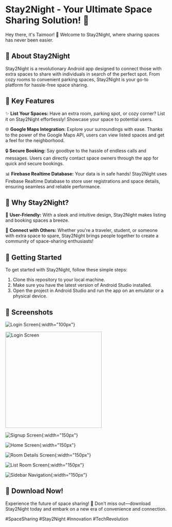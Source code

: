 # Stay2Night - Your Ultimate Space Sharing Solution! 🌟

Hey there, it's Taimoor! 👋 Welcome to Stay2Night, where sharing spaces has never been easier.

## 🏡 About Stay2Night

Stay2Night is a revolutionary Android app designed to connect those with extra spaces to share with individuals in search of the perfect spot. From cozy rooms to convenient parking spaces, Stay2Night is your go-to platform for hassle-free space sharing.

## 📌 Key Features

✨ **List Your Spaces:** Have an extra room, parking spot, or cozy corner? List it on Stay2Night effortlessly! Showcase your space to potential users.

🌐 **Google Maps Integration:** Explore your surroundings with ease. Thanks to the power of the Google Maps API, users can view listed spaces and get a feel for the neighborhood.

🔒 **Secure Booking:** Say goodbye to the hassle of endless calls and messages. Users can directly contact space owners through the app for quick and secure bookings.

📊 **Firebase Realtime Database:** Your data is in safe hands! Stay2Night uses Firebase Realtime Database to store user registrations and space details, ensuring seamless and reliable performance.

## 🚀 Why Stay2Night?

🌈 **User-Friendly:** With a sleek and intuitive design, Stay2Night makes listing and booking spaces a breeze.

🤝 **Connect with Others:** Whether you're a traveler, student, or someone with extra space to spare, Stay2Night brings people together to create a community of space-sharing enthusiasts!

## 🚀 Getting Started

To get started with Stay2Night, follow these simple steps:

1. Clone this repository to your local machine.
2. Make sure you have the latest version of Android Studio installed.
3. Open the project in Android Studio and run the app on an emulator or a physical device.

## 📱 Screenshots

![Login Screen](Screenshots/Stay2Night.jpeg){:width="100px"}

<img src="Screenshots/Stay2Night.jpeg" alt="Login Screen" width="300"/>

![Signup Screen](Screenshots/Stay2Night_SignUpActivity.jpeg){:width="150px"}

![Home Screen](Screenshots/Stay2Night_HomeActivity.jpeg){:width="150px"}

![Room Details Screen](Screenshots/Stay2Night_RoomDetailActivity.jpeg){:width="150px"}

![List Room Screen](Screenshots/Stay2Night_ListRoomActivity.jpeg){:width="150px"}

![Sidebar Navigation](Screenshots/Stay2Night_SidebarNavigation.jpeg){:width="150px"}

## 🚀 Download Now!

Experience the future of space sharing! 🚀 Don't miss out—download Stay2Night today and embark on a new era of convenience and connection.

#SpaceSharing #Stay2Night #Innovation #TechRevolution

